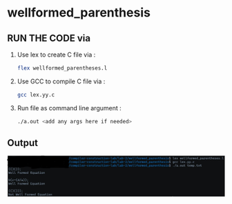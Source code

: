 # wellformed_parenthesis

<add description here>

## RUN THE CODE via 
1.  Use lex to create C file via : 
    ```bash
    flex wellformed_parentheses.l
    ```

2.  Use GCC to compile C file via :
    ```bash
    gcc lex.yy.c 
    ```

3. Run file as command line argument :
    ```bash
    ./a.out <add any args here if needed>
    ```

## Output

![wellformed_parenthesis output](../../images/lab-2/wellformed_parenthesis_output.jpg)

